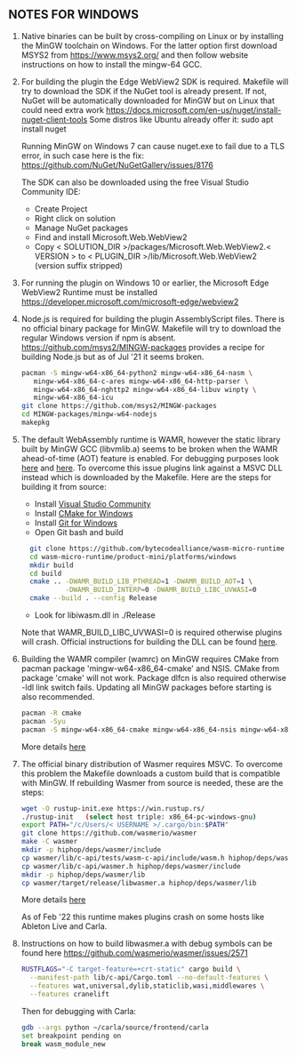 NOTES FOR WINDOWS
-----------------

1. Native binaries can be built by cross-compiling on Linux or by installing the
   MinGW toolchain on Windows. For the latter option first download MSYS2 from
   https://www.msys2.org/ and then follow website instructions on how to install
   the mingw-64 GCC.


2. For building the plugin the Edge WebView2 SDK is required. Makefile will try
   to download the SDK if the NuGet tool is already present. If not, NuGet will
   be automatically downloaded for MinGW but on Linux that could need extra work
   https://docs.microsoft.com/en-us/nuget/install-nuget-client-tools
   Some distros like Ubuntu already offer it: sudo apt install nuget

   Running MinGW on Windows 7 can cause nuget.exe to fail due to a TLS error, in
   such case here is the fix: https://github.com/NuGet/NuGetGallery/issues/8176

   The SDK can also be downloaded using the free Visual Studio Community IDE:

   - Create Project
   - Right click on solution
   - Manage NuGet packages
   - Find and install Microsoft.Web.WebView2
   - Copy < SOLUTION_DIR >/packages/Microsoft.Web.WebView2.< VERSION > to
     < PLUGIN_DIR >/lib/Microsoft.Web.WebView2  (version suffix stripped)


3. For running the plugin on Windows 10 or earlier, the Microsoft Edge WebView2
   Runtime must be installed https://developer.microsoft.com/microsoft-edge/webview2


4. Node.js is required for building the plugin AssemblyScript files. There is no
   official binary package for MinGW. Makefile will try to download the regular
   Windows version if npm is absent. https://github.com/msys2/MINGW-packages
   provides a recipe for building Node.js but as of Jul '21 it seems broken.

   ```Bash
   pacman -S mingw-w64-x86_64-python2 mingw-w64-x86_64-nasm \
      mingw-w64-x86_64-c-ares mingw-w64-x86_64-http-parser \
      mingw-w64-x86_64-nghttp2 mingw-w64-x86_64-libuv winpty \
      mingw-w64-x86_64-icu
   git clone https://github.com/msys2/MINGW-packages
   cd MINGW-packages/mingw-w64-nodejs
   makepkg
   ```


5. The default WebAssembly runtime is WAMR, however the static library built by
   MinGW GCC (libvmlib.a) seems to be broken when the WAMR ahead-of-time (AOT)
   feature is enabled. For debugging purposes look [here](https://github.com/bytecodealliance/wasm-micro-runtime/blob/25fc006c3359e0788b42bc9a11923f8ffbe29577/core/iwasm/aot/aot_runtime.c#L1542)
   and [here](https://github.com/bytecodealliance/wasm-micro-runtime/blob/52b6c73d9c2dee4973271a5cb1e2b9242a7a975b/core/iwasm/common/arch/invokeNative_general.c#L10).
   To overcome this issue plugins link against a MSVC DLL instead which is
   downloaded by the Makefile. Here are the steps for building it from source:

   - Install [Visual Studio Community](https://visualstudio.microsoft.com/downloads/)
   - Install [CMake for Windows](https://cmake.org/download/)
   - Install [Git for Windows](https://github.com/git-for-windows/git/releases/)
   - Open Git bash and build
   ```Bash
     git clone https://github.com/bytecodealliance/wasm-micro-runtime
     cd wasm-micro-runtime/product-mini/platforms/windows
     mkdir build
     cd build
     cmake .. -DWAMR_BUILD_LIB_PTHREAD=1 -DWAMR_BUILD_AOT=1 \
              -DWAMR_BUILD_INTERP=0 -DWAMR_BUILD_LIBC_UVWASI=0
     cmake --build . --config Release
   ```
   - Look for libiwasm.dll in ./Release

   Note that WAMR_BUILD_LIBC_UVWASI=0 is required otherwise plugins will crash.
   Official instructions for building the DLL can be found [here](https://github.com/bytecodealliance/wasm-micro-runtime/blob/main/doc/build_wamr.md).


6. Building the WAMR compiler (wamrc) on MinGW requires CMake from pacman
   package 'mingw-w64-x86_64-cmake' and NSIS. CMake from package 'cmake' will
   not work. Package dlfcn is also required otherwise -ldl link switch fails.
   Updating all MinGW packages before starting is also recommended.

   ```Bash
   pacman -R cmake
   pacman -Syu
   pacman -S mingw-w64-x86_64-cmake mingw-w64-x86_64-nsis mingw-w64-x86_64-dlfcn
   ```

   More details [here](https://github.com/bytecodealliance/wasm-micro-runtime/blob/main/doc/build_wamr.md#MinGW)


7. The official binary distribution of Wasmer requires MSVC. To overcome this
   problem the Makefile downloads a custom build that is compatible with MinGW.
   If rebuilding Wasmer from source is needed, these are the steps:

   ```Bash
   wget -O rustup-init.exe https://win.rustup.rs/
   ./rustup-init   (select host triple: x86_64-pc-windows-gnu)
   export PATH="/c/Users/< USERNAME >/.cargo/bin:$PATH"
   git clone https://github.com/wasmerio/wasmer
   make -C wasmer
   mkdir -p hiphop/deps/wasmer/include
   cp wasmer/lib/c-api/tests/wasm-c-api/include/wasm.h hiphop/deps/wasmer/include
   cp wasmer/lib/c-api/wasmer.h hiphop/deps/wasmer/include
   mkdir -p hiphop/deps/wasmer/lib
   cp wasmer/target/release/libwasmer.a hiphop/deps/wasmer/lib
   ```
   
   More details [here](https://stackoverflow.com/questions/47379214/step-by-step-instruction-to-install-rust-and-cargo-for-mingw-with-msys2)

   As of Feb '22 this runtime makes plugins crash on some hosts like Ableton
   Live and Carla.


8. Instructions on how to build libwasmer.a with debug symbols can be found here
   https://github.com/wasmerio/wasmer/issues/2571

   ```Bash
   RUSTFLAGS="-C target-feature=+crt-static" cargo build \
     --manifest-path lib/c-api/Cargo.toml --no-default-features \
     --features wat,universal,dylib,staticlib,wasi,middlewares \
     --features cranelift
   ```

   Then for debugging with Carla:

   ```Bash
   gdb --args python ~/carla/source/frontend/carla
   set breakpoint pending on
   break wasm_module_new
   ```
